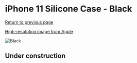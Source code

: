 # iPhone 11 Silicone Case - Black

[Return to previous page](/iphone_xr)

[High-resolution image from Apple](https://store.storeimages.cdn-apple.com/8756/as-images.apple.com/is/MWVU2?wid=4500&hei=4500&fmt=png)

<div style="width: 500px"><img src="/everyphone/MWVU2.png" alt="Black"></div>

## Under construction
